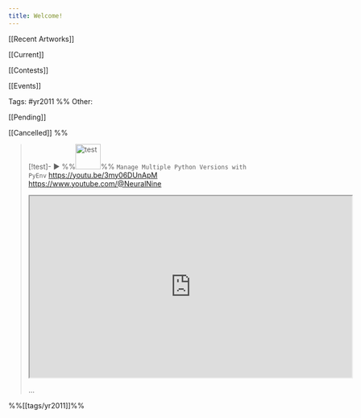 ```yaml
---
title: Welcome!
---
```

[[Recent Artworks]]

[[Current]]

[[Contests]]

[[Events]]

Tags:
#yr2011
%%
Other:

[[Pending]]

[[Cancelled]]
%%
> [!test]- ▶️ %%<img src="https://i.ytimg.com/vi/3my06DUnApM/maxresdefault.jpg" alt="test" height="50">%% `Manage Multiple Python Versions with PyEnv` 
> https://youtu.be/3my06DUnApM https://www.youtube.com/@NeuralNine
> <iframe height=360 width=640 src=https://www.youtube.com/embed/3my06DUnApM></iframe>
> 
> ...

%%[[tags/yr2011]]%%